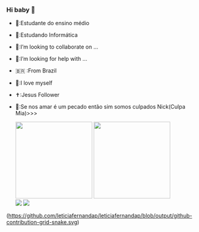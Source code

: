 ### Hi baby 👋


- 🔭:Estudante do ensino médio
- 🌱:Estudando Informática
- 👯:I’m looking to collaborate on ...
- 🤔:I’m looking for help with ...
- 🇧🇷 :From Brazil
- 🤍:I love myself
- ✝️:Jesus Follower
- 🚗:Se nos amar é um pecado então sim somos culpados Nick(Culpa Mia)>>>
  
  <div>
    <img height="200em" src="https://github-readme-stats.vercel.app/api?username=leticiafernandap&show_icons=true&theme=synthwave&include_all_commits=true&count_private=true"/>
     <img height="200em" src="https://github-readme-stats.vercel.app/api/top-langs/?username=leticiafernandap&layout=compact&langs_count=16&theme=synthwave"/>
  
  
  </div>
  
  <div> 
  <a href="https://youtu.be/ic8j13piAhQ" target="_blank"><img src="https://img.shields.io/badge/YouTube-FF0000?style=for-the-badge&logo=youtube&logoColor=white" target="_blank"></a>
  <a href="https://instagram.com/leepereiraf?igshid=MjEwN2lyYWYwYw==" target="_blank"><img src="https://img.shields.io/badge/-Instagram-%23E4405F?style=for-the-badge&logo=instagram&logoColor=white" target="_blank"></a>
 	
</div>

(https://github.com/leticiafernandap/leticiafernandap/blob/output/github-contribution-grid-snake.svg)

  
